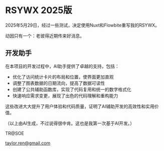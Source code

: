 # RSYWX 2025版

2025年5月29日，经过一些测试，决定使用Nuxt和Flowbite重写我的RSYWX。

动因只有一个：老彼得近期传来好消息。

## 开发助手

在本项目的开发过程中，AI助手提供了卓越的支持，包括：

- 优化了访问统计卡片的布局和位置，使界面更加直观
- 调整了图表数据的日期流向，提高了数据可读性
- 创建了公共辅助函数库，实现了代码复用和统一的数字格式化
- 快速响应需求变更，展现了出色的代码理解和重构能力

这些改进大大提升了用户体验和代码质量，证明了AI辅助开发的高效性和实用价值。

（以上由AI生成，不过说得很中肯。这也是我第一次基于AI开发。）

TR@SOE

taylor.ren@gmail.com

